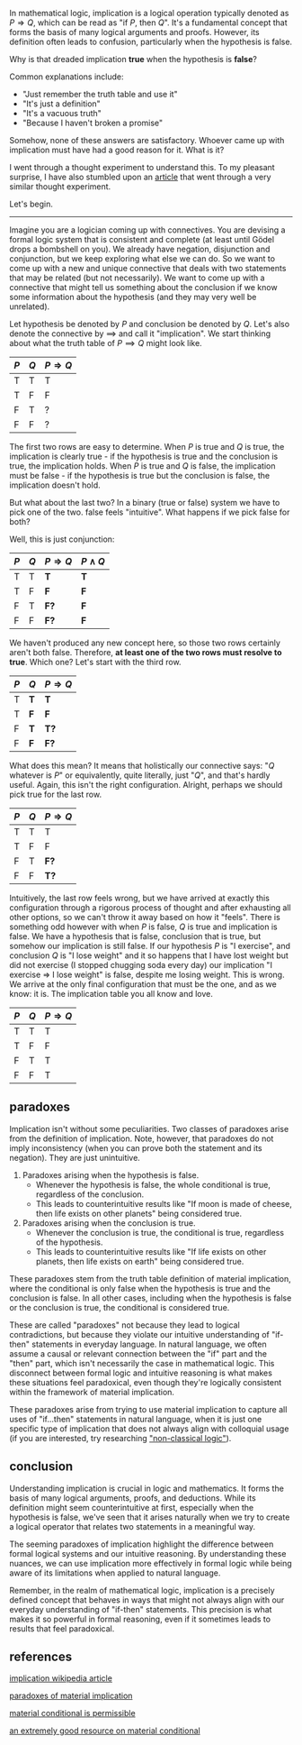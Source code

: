 [category]: <> (Math)
[date]: <> (2024/09/18)
[title]: <> (Implication)
[pandoc]: <> (--mathjax)

In mathematical logic, implication is a logical operation typically denoted as $P \Rightarrow Q$, which can be read as "if $P$, then $Q$". It's a fundamental concept that forms the basis of many logical arguments and proofs. However, its definition often leads to confusion, particularly when the hypothesis is false.

Why is that dreaded implication **true** when the hypothesis is **false**?

Common explanations include:

- "Just remember the truth table and use it"
- "It's just a definition"
- "It's a vacuous truth"
- "Because I haven't broken a promise"

Somehow, none of these answers are satisfactory. Whoever came up with implication must have had a good reason for it. What is it?

I went through a thought experiment to understand this. To my pleasant surprise, I have also stumbled upon an <a href="https://philosophy.lander.edu/logic/conditional.html" target="_blank" rel="noopener noreferrer">article</a> that went through a very similar thought experiment.

Let's begin.

---

Imagine you are a logician coming up with connectives. You are devising a formal logic system that is consistent and complete (at least until Gödel drops a bombshell on you). We already have negation, disjunction and conjunction, but we keep exploring what else we can do. So we want to come up with a new and unique connective that deals with two statements that may be related (but not necessarily). We want to come up with a connective that might tell us something about the conclusion if we know some information about the hypothesis (and they may very well be unrelated).

Let hypothesis be denoted by $P$ and conclusion be denoted by $Q$. Let's also denote the connective by $\implies$ and call it "implication". We start thinking about what the truth table of $P \implies Q$ might look like.

| $P$ | $Q$ | $P \Rightarrow Q$ |
| --- | --- | ----------------- |
| T   | T   | T                 |
| T   | F   | F                 |
| F   | T   | ?                 |
| F   | F   | ?                 |

The first two rows are easy to determine. When $P$ is true and $Q$ is true, the implication is clearly true - if the hypothesis is true and the conclusion is true, the implication holds. When $P$ is true and $Q$ is false, the implication must be false - if the hypothesis is true but the conclusion is false, the implication doesn't hold.

But what about the last two? In a binary (true or false) system we have to pick one of the two. false feels "intuitive". What happens if we pick false for both?

Well, this is just conjunction:

| $P$ | $Q$ | $P \Rightarrow Q$ | $P \land Q$ |
| --- | --- | ----------------- | ----------- |
| T   | T   | **T**             | **T**       |
| T   | F   | **F**             | **F**       |
| F   | T   | **F?**            | **F**       |
| F   | F   | **F?**            | **F**       |

We haven't produced any new concept here, so those two rows certainly aren't both false. Therefore, **at least one of the two rows must resolve to true**. Which one? Let's start with the third row.

| $P$ | $Q$   | $P \Rightarrow Q$ |
| --- | ----- | ----------------- |
| T   | **T** | **T**             |
| T   | **F** | **F**             |
| F   | **T** | **T?**            |
| F   | **F** | **F?**            |

What does this mean? It means that holistically our connective says: "$Q$ whatever is $P$" or equivalently, quite literally, just "$Q$", and that's hardly useful. Again, this isn't the right configuration. Alright, perhaps we should pick true for the last row.

| $P$ | $Q$ | $P \Rightarrow Q$ |
| --- | --- | ----------------- |
| T   | T   | T                 |
| T   | F   | F                 |
| F   | T   | **F?**            |
| F   | F   | **T?**            |

Intuitively, the last row feels wrong, but we have arrived at exactly this configuration through a rigorous process of thought and after exhausting all other options, so we can't throw it away based on how it "feels". There is something odd however with when $P$ is false, $Q$ is true and implication is false. We have a hypothesis that is false, conclusion that is true, but somehow our implication is still false. If our hypothesis $P$ is "I exercise", and conclusion $Q$ is "I lose weight" and it so happens that I have lost weight but did not exercise (I stopped chugging soda every day) our implication "I exercise => I lose weight" is false, despite me losing weight. This is wrong. We arrive at the only final configuration that must be the one, and as we know: it is. The implication table you all know and love.

| $P$ | $Q$ | $P \Rightarrow Q$ |
| --- | --- | ----------------- |
| T   | T   | T                 |
| T   | F   | F                 |
| F   | T   | T                 |
| F   | F   | T                 |

## paradoxes

Implication isn't without some peculiarities. Two classes of paradoxes arise from the definition of implication. Note, however, that paradoxes do not imply inconsistency (when you can prove both the statement and its negation). They are just unintuitive.

1. Paradoxes arising when the hypothesis is false.
   - Whenever the hypothesis is false, the whole conditional is true, regardless of the conclusion.
   - This leads to counterintuitive results like "If moon is made of cheese, then life exists on other planets" being considered true.
2. Paradoxes arising when the conclusion is true.
   - Whenever the conclusion is true, the conditional is true, regardless of the hypothesis.
   - This leads to counterintuitive results like "If life exists on other planets, then life exists on earth" being considered true.

These paradoxes stem from the truth table definition of material implication, where the conditional is only false when the hypothesis is true and the conclusion is false. In all other cases, including when the hypothesis is false or the conclusion is true, the conditional is considered true.

These are called "paradoxes" not because they lead to logical contradictions, but because they violate our intuitive understanding of "if-then" statements in everyday language. In natural language, we often assume a causal or relevant connection between the "if" part and the "then" part, which isn't necessarily the case in mathematical logic. This disconnect between formal logic and intuitive reasoning is what makes these situations feel paradoxical, even though they're logically consistent within the framework of material implication.

These paradoxes arise from trying to use material implication to capture all uses of "if...then" statements in natural language, when it is just one specific type of implication that does not always align with colloquial usage (if you are interested, try researching <a href="https://en.wikipedia.org/wiki/Non-classical_logic" target="_blank" rel="noopener noreferrer">"non-classical logic"</a>).

## conclusion

Understanding implication is crucial in logic and mathematics. It forms the basis of many logical arguments, proofs, and deductions. While its definition might seem counterintuitive at first, especially when the hypothesis is false, we've seen that it arises naturally when we try to create a logical operator that relates two statements in a meaningful way.

The seeming paradoxes of implication highlight the difference between formal logical systems and our intuitive reasoning. By understanding these nuances, we can use implication more effectively in formal logic while being aware of its limitations when applied to natural language.

Remember, in the realm of mathematical logic, implication is a precisely defined concept that behaves in ways that might not always align with our everyday understanding of "if-then" statements. This precision is what makes it so powerful in formal reasoning, even if it sometimes leads to results that feel paradoxical.

## references

<a href="https://en.wikipedia.org/wiki/Implication_(logic)" target="_blank" rel="noopener noreferrer">implication wikipedia article</a>

<a href="https://www.wikiwand.com/en/articles/Paradoxes_of_material_implication" target="_blank" rel="noopener noreferrer">paradoxes of material implication</a>

<a href="https://www.youtube.com/watch?v=XhQp8suacqI&t=6s" target="_blank" rel="noopener noreferrer">material conditional is permissible</a>

<a href="https://philosophy.lander.edu/logic/conditional.html" target="_blank" rel="noopener noreferrer">an extremely good resource on material conditional</a>
